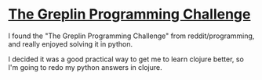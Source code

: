 # [The Greplin Programming Challenge](http://challenge.greplin.com/)

I found the "The Greplin Programming Challenge" from
reddit/programming, and really enjoyed solving it in python.

I decided it was a good practical way to get me to learn
clojure better, so I'm going to redo my python answers in
clojure.

